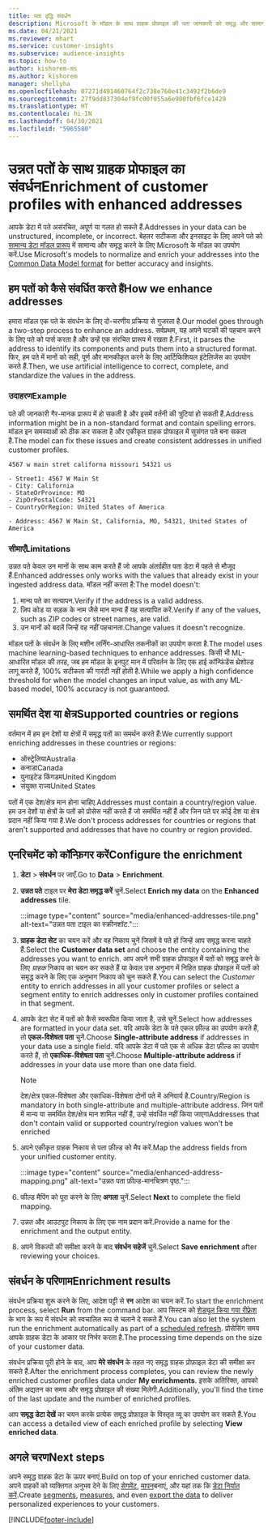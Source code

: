 ```yaml
---
title: पता वृद्धि संवर्धन
description: Microsoft के मॉडल के साथ ग्राहक प्रोफ़ाइल की पता जानकारी को समृद्ध और सामान्य करें.
ms.date: 04/21/2021
ms.reviewer: mhart
ms.service: customer-insights
ms.subservice: audience-insights
ms.topic: how-to
author: kishorem-ms
ms.author: kishorem
manager: shellyha
ms.openlocfilehash: 07271d491460764f2c738e760e41c3492f2b6de9
ms.sourcegitcommit: 27f9dd837304ef9fc00f055a6e900fbf6fce1429
ms.translationtype: HT
ms.contentlocale: hi-IN
ms.lasthandoff: 04/30/2021
ms.locfileid: "5965580"
---
```

# <a name="enrichment-of-customer-profiles-with-enhanced-addresses"></a><span data-ttu-id="31868-103">उन्नत पतों के साथ ग्राहक प्रोफाइल का संवर्धन</span><span class="sxs-lookup"><span data-stu-id="31868-103">Enrichment of customer profiles with enhanced addresses</span></span>

<span data-ttu-id="31868-104">आपके डेटा में पते असंरचित, अपूर्ण या गलत हो सकते हैं.</span><span class="sxs-lookup"><span data-stu-id="31868-104">Addresses in your data can be unstructured, incomplete, or incorrect.</span></span> <span data-ttu-id="31868-105">बेहतर सटीकता और इनसाइट के लिए अपने पते को [सामान्य डेटा मॉडल प्रारूप](/common-data-model/schema/core/applicationcommon/address) में सामान्य और समृद्ध करने के लिए Microsoft के मॉडल का उपयोग करें.</span><span class="sxs-lookup"><span data-stu-id="31868-105">Use Microsoft's models to normalize and enrich your addresses into the [Common Data Model format](/common-data-model/schema/core/applicationcommon/address) for better accuracy and insights.</span></span>

## <a name="how-we-enhance-addresses"></a><span data-ttu-id="31868-106">हम पतों को कैसे संवर्धित करते हैं</span><span class="sxs-lookup"><span data-stu-id="31868-106">How we enhance addresses</span></span>

<span data-ttu-id="31868-107">हमारा मॉडल एक पते के संवर्धन के लिए दो-चरणीय प्रक्रिया से गुजरता है.</span><span class="sxs-lookup"><span data-stu-id="31868-107">Our model goes through a two-step process to enhance an address.</span></span> <span data-ttu-id="31868-108">सर्वप्रथम, यह अपने घटकों की पहचान करने के लिए पते को पार्स करता है और उन्हें एक संरचित प्रारूप में रखता है.</span><span class="sxs-lookup"><span data-stu-id="31868-108">First, it parses the address to identify its components and puts them into a structured format.</span></span> <span data-ttu-id="31868-109">फिर, हम पते में मानों को सही, पूर्ण और मानकीकृत करने के लिए आर्टिफिशियल इंटेलिजेंस का उपयोग करते हैं.</span><span class="sxs-lookup"><span data-stu-id="31868-109">Then, we use artificial intelligence to correct, complete, and standardize the values in the address.</span></span>

### <a name="example"></a><span data-ttu-id="31868-110">उदाहरण</span><span class="sxs-lookup"><span data-stu-id="31868-110">Example</span></span>

<span data-ttu-id="31868-111">पते की जानकारी गैर-मानक प्रारूप में हो सकती है और इसमें वर्तनी की त्रुटियां हो सकती हैं.</span><span class="sxs-lookup"><span data-stu-id="31868-111">Address information might be in a non-standard format and contain spelling errors.</span></span> <span data-ttu-id="31868-112">मॉडल इन समस्याओं को ठीक कर सकता है और एकीकृत ग्राहक प्रोफाइल में सुसंगत पते बना सकता है.</span><span class="sxs-lookup"><span data-stu-id="31868-112">The model can fix these issues and create consistent addresses in unified customer profiles.</span></span>

```Input
4567 w main stret californa missouri 54321 us
```

```Output
- Street1: 4567 W Main St
- City: California
- StateOrProvince: MO
- ZipOrPostalCode: 54321
- CountryOrRegion: United States of America

- Address: 4567 W Main St, California, MO, 54321, United States of America
```

### <a name="limitations"></a><span data-ttu-id="31868-113">सीमाएँ</span><span class="sxs-lookup"><span data-stu-id="31868-113">Limitations</span></span>

<span data-ttu-id="31868-114">उन्नत पते केवल उन मानों के साथ काम करते हैं जो आपके अंतर्ग्रहीत पता डेटा में पहले से मौजूद हैं.</span><span class="sxs-lookup"><span data-stu-id="31868-114">Enhanced addresses only works with the values that already exist in your ingested address data.</span></span> <span data-ttu-id="31868-115">मॉडल नहीं करता है:</span><span class="sxs-lookup"><span data-stu-id="31868-115">The model doesn't:</span></span> 

1. <span data-ttu-id="31868-116">मान्य पते का सत्यापन.</span><span class="sxs-lookup"><span data-stu-id="31868-116">Verify if the address is a valid address.</span></span>
2. <span data-ttu-id="31868-117">ज़िप कोड या सड़क के नाम जैसे मान मान्य हैं यह सत्यापित करें.</span><span class="sxs-lookup"><span data-stu-id="31868-117">Verify if any of the values, such as ZIP codes or street names, are valid.</span></span>
3. <span data-ttu-id="31868-118">उन मानों को बदलें जिन्हें वह नहीं पहचानता.</span><span class="sxs-lookup"><span data-stu-id="31868-118">Change values it doesn't recognize.</span></span>

<span data-ttu-id="31868-119">मॉडल पतों के संवर्धन के लिए मशीन लर्निंग-आधारित तकनीकों का उपयोग करता है.</span><span class="sxs-lookup"><span data-stu-id="31868-119">The model uses machine learning-based techniques to enhance addresses.</span></span> <span data-ttu-id="31868-120">किसी भी ML-आधारित मॉडल की तरह, जब हम मॉडल के इनपुट मान में परिवर्तन के लिए एक हाई कॉन्फिंडेंस थ्रेशोल्ड लागू करते हैं, 100% सटीकता की गारंटी नहीं होती है.</span><span class="sxs-lookup"><span data-stu-id="31868-120">While we apply a high confidence threshold for when the model changes an input value, as with any ML-based model, 100% accuracy is not guaranteed.</span></span>

## <a name="supported-countries-or-regions"></a><span data-ttu-id="31868-121">समर्थित देश या क्षेत्र</span><span class="sxs-lookup"><span data-stu-id="31868-121">Supported countries or regions</span></span>

<span data-ttu-id="31868-122">वर्तमान में हम इन देशों या क्षेत्रों में समृद्ध पतों का समर्थन करते हैं:</span><span class="sxs-lookup"><span data-stu-id="31868-122">We currently support enriching addresses in these countries or regions:</span></span> 

- <span data-ttu-id="31868-123">ऑस्ट्रेलिया</span><span class="sxs-lookup"><span data-stu-id="31868-123">Australia</span></span>
- <span data-ttu-id="31868-124">कनाडा</span><span class="sxs-lookup"><span data-stu-id="31868-124">Canada</span></span>
- <span data-ttu-id="31868-125">युनाइटेड किंगडम</span><span class="sxs-lookup"><span data-stu-id="31868-125">United Kingdom</span></span>
- <span data-ttu-id="31868-126">संयुक्त राज्य</span><span class="sxs-lookup"><span data-stu-id="31868-126">United States</span></span>

<span data-ttu-id="31868-127">पतों में एक देश/क्षेत्र मान होना चाहिए.</span><span class="sxs-lookup"><span data-stu-id="31868-127">Addresses must contain a country/region value.</span></span> <span data-ttu-id="31868-128">हम उन देशों या क्षेत्रों के पतों को प्रोसेस नहीं करते हैं जो समर्थित नहीं हैं और जिन पते पर कोई देश या क्षेत्र प्रदान नहीं किया गया है.</span><span class="sxs-lookup"><span data-stu-id="31868-128">We don't process addresses for countries or regions that aren't supported and addresses that have no country or region provided.</span></span>

## <a name="configure-the-enrichment"></a><span data-ttu-id="31868-129">एनरिचमेंट को कॉन्फ़िगर करें</span><span class="sxs-lookup"><span data-stu-id="31868-129">Configure the enrichment</span></span>

1. <span data-ttu-id="31868-130">**डेटा** > **संवर्धन** पर जाएँ.</span><span class="sxs-lookup"><span data-stu-id="31868-130">Go to **Data** > **Enrichment**.</span></span>

1. <span data-ttu-id="31868-131">**उन्नत पते** टाइल पर **मेरा डेटा समृद्ध करें** चुनें.</span><span class="sxs-lookup"><span data-stu-id="31868-131">Select **Enrich my data** on the **Enhanced addresses** tile.</span></span>

   :::image type="content" source="media/enhanced-addresses-tile.png" alt-text="उन्नत पता टाइल का स्क्रीनशॉट.":::

1. <span data-ttu-id="31868-133">**ग्राहक डेटा सेट** का चयन करें और वह निकाय चुनें जिसमें वे पते हों जिन्हें आप समृद्ध करना चाहते हैं.</span><span class="sxs-lookup"><span data-stu-id="31868-133">Select the **Customer data set** and choose the entity containing the addresses you want to enrich.</span></span> <span data-ttu-id="31868-134">आप अपने सभी ग्राहक प्रोफाइल में पतों को समृद्ध करने के लिए *ग्राहक* निकाय का चयन कर सकते हैं या केवल उस अनुभाग में निहित ग्राहक प्रोफाइल में पतों को समृद्ध करने के लिए एक अनुभाग निकाय को चुन सकते हैं.</span><span class="sxs-lookup"><span data-stu-id="31868-134">You can select the *Customer* entity to enrich addresses in all your customer profiles or select a segment entity to enrich addresses only in customer profiles contained in that segment.</span></span>

1. <span data-ttu-id="31868-135">आपके डेटा सेट में पतों को कैसे स्वरूपित किया जाता है, उसे चुनें.</span><span class="sxs-lookup"><span data-stu-id="31868-135">Select how addresses are formatted in your data set.</span></span> <span data-ttu-id="31868-136">यदि आपके डेटा के पते एकल फ़ील्ड का उपयोग करते हैं, तो **एकल-विशेषता पता** चुनें.</span><span class="sxs-lookup"><span data-stu-id="31868-136">Choose **Single-attribute address** if addresses in your data use a single field.</span></span> <span data-ttu-id="31868-137">यदि आपके डेटा में पते एक से अधिक डेटा फ़ील्ड का उपयोग करते हैं, तो **एकाधिक-विशेषता पता** चुनें.</span><span class="sxs-lookup"><span data-stu-id="31868-137">Choose **Multiple-attribute address** if addresses in your data use more than one data field.</span></span>

   > [!NOTE]
   > <span data-ttu-id="31868-138">देश/क्षेत्र एकल-विशेषता और एकाधिक-विशेषता दोनों पते में अनिवार्य है.</span><span class="sxs-lookup"><span data-stu-id="31868-138">Country/Region is mandatory in both single-attribute and multiple-attribute address.</span></span> <span data-ttu-id="31868-139">जिन पतों में मान्य या समर्थित देश/क्षेत्र मान शामिल नहीं हैं, उन्हें संवर्धित नहीं किया जाएगा</span><span class="sxs-lookup"><span data-stu-id="31868-139">Addresses that don't contain valid or supported country/region values won't be enriched</span></span>

1.  <span data-ttu-id="31868-140">अपने एकीकृत ग्राहक निकाय से पता फ़ील्ड को मैप करें.</span><span class="sxs-lookup"><span data-stu-id="31868-140">Map the address fields from your unified customer entity.</span></span>

    :::image type="content" source="media/enhanced-address-mapping.png" alt-text="उन्नत पता फ़ील्ड-मानचित्रण पृष्ठ.":::

1. <span data-ttu-id="31868-142">फील्ड मैपिंग को पूरा करने के लिए **अगला** चुनें.</span><span class="sxs-lookup"><span data-stu-id="31868-142">Select **Next** to complete the field mapping.</span></span>

1. <span data-ttu-id="31868-143">उन्नत और आउटपुट निकाय के लिए एक नाम प्रदान करें.</span><span class="sxs-lookup"><span data-stu-id="31868-143">Provide a name for the enrichment and the output entity.</span></span>

1. <span data-ttu-id="31868-144">अपने विकल्पों की समीक्षा करने के बाद **संवर्धन सहेजें** चुनें.</span><span class="sxs-lookup"><span data-stu-id="31868-144">Select **Save enrichment** after reviewing your choices.</span></span>

## <a name="enrichment-results"></a><span data-ttu-id="31868-145">संवर्धन के परिणाम</span><span class="sxs-lookup"><span data-stu-id="31868-145">Enrichment results</span></span>

<span data-ttu-id="31868-146">संवर्धन प्रक्रिया शुरू करने के लिए, आदेश पट्टी से **रन** आदेश का चयन करें.</span><span class="sxs-lookup"><span data-stu-id="31868-146">To start the enrichment process, select **Run** from the command bar.</span></span> <span data-ttu-id="31868-147">आप सिस्टम को [शेड्यूल किया गया रीफ़्रेश](system.md#schedule-tab) के भाग के रूप में संवर्धन को स्वचालित रूप से चलाने दे सकते हैं.</span><span class="sxs-lookup"><span data-stu-id="31868-147">You can also let the system run the enrichment automatically as part of a [scheduled refresh](system.md#schedule-tab).</span></span> <span data-ttu-id="31868-148">प्रोसेसिंग समय आपके ग्राहक डेटा के आकार पर निर्भर करता है.</span><span class="sxs-lookup"><span data-stu-id="31868-148">The processing time depends on the size of your customer data.</span></span>

<span data-ttu-id="31868-149">संवर्धन प्रक्रिया पूरी होने के बाद, आप **मेरे संवर्धन** के तहत नए समृद्ध ग्राहक प्रोफ़ाइल डेटा की समीक्षा कर सकते हैं.</span><span class="sxs-lookup"><span data-stu-id="31868-149">After the enrichment process completes, you can review the newly enriched customer profiles data under **My enrichments**.</span></span> <span data-ttu-id="31868-150">इसके अतिरिक्त, आपको अंतिम अद्यतन का समय और समृद्ध प्रोफ़ाइल की संख्या मिलेगी.</span><span class="sxs-lookup"><span data-stu-id="31868-150">Additionally, you'll find the time of the last update and the number of enriched profiles.</span></span>

<span data-ttu-id="31868-151">आप **समृद्ध डेटा देखें** का चयन करके प्रत्येक समृद्ध प्रोफ़ाइल के विस्तृत व्यू का उपयोग कर सकते हैं.</span><span class="sxs-lookup"><span data-stu-id="31868-151">You can access a detailed view of each enriched profile by selecting **View enriched data**.</span></span>

## <a name="next-steps"></a><span data-ttu-id="31868-152">अगले चरण</span><span class="sxs-lookup"><span data-stu-id="31868-152">Next steps</span></span>

<span data-ttu-id="31868-153">अपने समृद्ध ग्राहक डेटा के ऊपर बनाएं.</span><span class="sxs-lookup"><span data-stu-id="31868-153">Build on top of your enriched customer data.</span></span> <span data-ttu-id="31868-154">अपने ग्राहकों को व्यक्तिगत अनुभव देने के लिए [सेगमेंट](segments.md), [मापन](measures.md)बनाएं, और यहां तक कि [डेटा निर्यात करें](export-destinations.md).</span><span class="sxs-lookup"><span data-stu-id="31868-154">Create [segments](segments.md), [measures](measures.md), and even [export the data](export-destinations.md) to deliver personalized experiences to your customers.</span></span>

[!INCLUDE[footer-include](../includes/footer-banner.md)]
